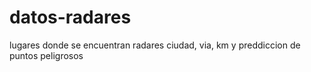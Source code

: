# datos-radares
lugares donde se encuentran radares ciudad, via, km y preddiccion de puntos peligrosos
